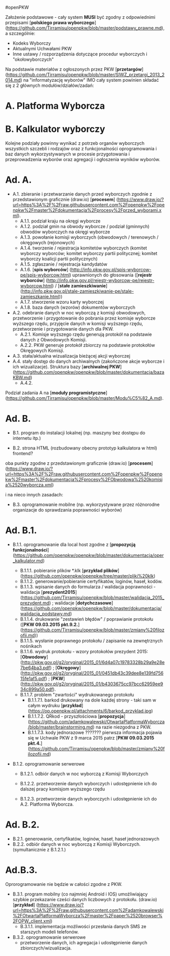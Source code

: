 #openPKW

Założenie podstawowe - cały system **MUSI** być zgodny z odpowiednimi przepisami [**polskiego prawa wyborczego**] (https://github.com/Tirramisu/openpkw/blob/master/podstawy_prawne.md), a szczególnie:
* Kodeks Wyborczy  
* Aktualnymi Uchwałami PKW  
* Inne ustawy / rozporządzenia dotyczące procedur wyborczych i "okołowyborczych" 



Na podstawie materiałów z ogłoszonych przez PKW [**przetargów**] (https://github.com/Tirramisu/openpkw/blob/master/SIWZ_przetargi_2013_2014.md) na "informatyzację wyborów" IMO cały system powinien składać się z 2 głównych modułów/działów/zadań:

# A. Platforma Wyborcza  
# B. Kalkulator wyborczy  

Kolejne podziały powinny wynikać z potrzeb organów wyborczych wszystkich szczebli i rodzajów oraz z funkcjonalności oprogramowania i baz danych wykorzystywanych w procesie przygotowania i przeprowadzenia wyborów oraz agregacji i ogłoszenia wyników wyborów.


# Ad. A.  
* A.1. zbieranie i przetwarzanie danych przed wyborczych zgodnie z przedstawionym graficznie (draw.io) [**procesem**] 
(https://www.draw.io/?url=https%3A%2F%2Fraw.githubusercontent.com%2Fopenpkw%2Fopenpkw%2Fmaster%2Fdokumentacja%2Fprocesy%2Fprzed_wyborami.xml).
  * A.1.1. podział kraju na okręgi wyborcze
  * A.1.2. podział gmin na obwody wyborcze / podział (gminnych) obwodów wyborczych na okręgi wyborcze
  * A.1.3. powołanie komisji wyborczych (obwodowych / terenowych / okręgowych (rejonowych)
  * A.1.4. tworzenie / rejestracja komitetów wyborczych (komitet wyborczy wyborców; komitet wyborczy partii politycznej; komitet wyborczy koalicji partii politycznych)
  * A.1.5. zgłaszanie / rejestracja kandydatów
  * A.1.6. [**spis wyborców**] (http://info.pkw.gov.pl/spis-wyborcow-pe/spis-wyborcow.html) uprawnionych do głosowania ([**rejestr wyborców**] (http://info.pkw.gov.pl/rejestr-wyborcow-pe/rejestr-wyborcow.html) / [**stałe zamieszkiwanie**] (http://info.pkw.gov.pl/stale-zamieszkiwanie-pe/stale-zamieszkanie.html))
  * A.1.7. stworzenie wzoru karty wyborczej
  * A.1.8. baza danych (wzorów) dokumentów wyborczych
* A.2. odebranie danych w noc wyborczą z komisji obwodowych, przetworzenie i przygotowanie do pobrania przez komisje wyborcze wyższego rzędu, przyjęcie danych w komisji wyższego rzędu, przetworzenie i przygotowanie danych dla PKW.
   * A.2.1. Komisje wyższego rzędu generują protokół na podstawie danych z Obwodowych Komisji.
   * A.2.2. PKW generuje protokół zbiorczy na podstawie protokołów Okręgowych Komisji.
* A.3. stała/aktualna wizualizacja bieżącej akcji wyborczej
* A.4. stały dostęp do danych archiwalnych (zakończone akcje wyborcze i ich wizualizacje). Struktura bazy [**archiwalnej PKW**] (https://github.com/openpkw/openpkw/blob/master/dokumentacja/bazaKBW.md)
   * A.4.2.    

Podział zadania A na [**moduły programistyczne**] (https://github.com/Tirramisu/openpkw/blob/master/Modu%C5%82_A.md).

# Ad. B.

* B.1. program do instalacji lokalnej (np. maszyny bez dostępu do internetu itp.)

* B.2. strona HTML (rozbudowany obecny prototyp kalkulatora w html) frontend?  

oba punkty zgodne z przedstawionym graficznie (draw.io) [**procesem**] (https://www.draw.io/?url=https%3A%2F%2Fraw.githubusercontent.com%2Fopenpkw%2Fopenpkw%2Fmaster%2Fdokumentacja%2Fprocesy%2FObwodowa%2520komisja%2520wyborcza.xml)  

i na nieco innych zasadach:  

* B.3. oprogramowanie mobilne (np. wykorzystywane przez różnorodne organizacje do sprawdzania poprawności wyborów)

# Ad. B.1. 

* B.1.1. oprogramowanie dla local host zgodne z [**propozycją funkcjonalności**] (https://github.com/openpkw/openpkw/blob/master/dokumentacja/oper_kalkulator.md)
    * B.1.1.1. pobieranie plików *.klk [**przykład plików**] (https://github.com/openpkw/openpkw/tree/master/pliki%20klk)
    * B.1.1.2. generowanie/pobieranie certyfikatów, loginów, haseł, kodów.
    * B.1.1.3. wpisanie danych do formularza / walidacja poprawności - walidacja [**prezydent2015**] (https://github.com/Tirramisu/openpkw/blob/master/walidacja_2015_prezydent.md) ; walidacje [**dotychczasowe**] (https://github.com/openpkw/openpkw/blob/master/dokumentacja/walidacja_podstawy.md)
    * B.1.1.4. drukowanie "zestawień błędów" / poprawianie protokołu ([**PKW 09.03.2015 pkt.9.2.**] (https://github.com/Tirramisu/openpkw/blob/master/zmiany%20filozofii.md))
    * B.1.1.5. wysłanie poprawnego protokołu / zapisanie na zewnętrznych nośnikach
    * B.1.1.6. wydruk protokołu - wzory protokołów prezydent 2015: [**Obwodowy**] (http://pkw.gov.pl/g2/oryginal/2015_01/6d4a07c19783328b29a9e28e7be64ba3.pdf) ; [**Okręgowy**] (http://pkw.gov.pl/g2/oryginal/2015_01/0451db43c39dee8e139fd75615fe1af5.pdf) ; [**PKW**] (http://pkw.gov.pl/g2/oryginal/2015_01/b4303675cc97bcc62959ee934c899a50.pdf).
    * B.1.1.7. problem "zwartości" wydrukowanego protokołu 
      * B.1.1.7.1. barkod drukowany na dole każdej  strony - taki sam w całym wydruku [**przykład**] (https://op.openpkw.pl/attachments/6/barkod_przyklad.jpg)
      * B.1.1.7.2. QRkod - przyszłościowa [**propozycja**] (https://github.com/adamkowalewski/OtwartaPlatformaWyborcza/blob/master/brainstorming.md) na razie niezgodna z PKW.
      * B.1.1.7.3. kody jednorazowe ??????? pierwsza informacja pojawia się w Uchwale PKW z 9 marca 2015 patrz [**PKW 09.03.2015 pkt.4.**] (https://github.com/Tirramisu/openpkw/blob/master/zmiany%20filozofii.md)

* B.1.2. oprogramowanie serwerowe
     * B.1.2.1. odbiór danych w noc wyborczą z Komisji Wyborczych
     * B.1.2.2. przetworzenie danych wyborczych i udostępnienie ich do dalszej pracy komisjom wyższego rzędu
         
     * B.1.2.3. przetworzenie danych wyborczych i udostępnienie ich do A.2. Platforma Wyborcza.

# Ad. B.2.
   * B.2.1. generowanie, certyfikatów, loginów, haseł, haseł jednorazowych
   * B.2.2. odbiór danych w noc wyborczą z Komisji Wyborczych. (symultanicznie z B.1.2.1.)
 
# Ad.B.3.
Oprorogramowanie nie będzie w całości zgodne z PKW.  

* B.3.1. program mobilny (co najmniej Android i IOS) umożliwiający szybkie przekazanie cześci danych liczbowych z protokołu. (draw.io) [**przykład**] (https://www.draw.io/?url=https%3A%2F%2Fraw.githubusercontent.com%2Fadamkowalewski%2FOtwartaPlatformaWyborcza%2Fmaster%2Fpaper%2520browser%2FOPW_client.xml)  
    * B.3.1.1. implementacja możliwości przesłania danych SMS ze starszych modeli telefonów.
* B.3.2. oprogramowanie serwerowe 
    * przetworzenie danych, ich agregacja i udostępnienie danych zbiorczych/wizualizacja.

